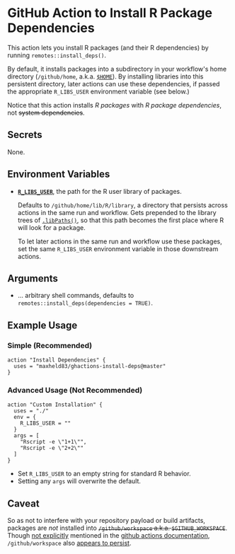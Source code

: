 # GitHub Action to Install R Package Dependencies

This action lets you install R packages (and their R dependencies) by running `remotes::install_deps()`.

By default, it installs packages into a subdirectory in your workflow's home directory (`/github/home`, a.k.a. [`$HOME`](https://developer.github.com/actions/creating-github-actions/accessing-the-runtime-environment/#filesystem)).
By installing libraries into this persistent directory, later actions can use these dependencies, if passed the appropriate `R_LIBS_USER` environment variable (see below.)

Notice that this action installs *R packages* with *R package dependencies*, not ~~system dependencies~~.


## Secrets

None.


## Environment Variables

- [**`R_LIBS_USER`**](https://stat.ethz.ch/R-manual/R-devel/library/base/html/libPaths.html), the path for the R user library of packages.
    
    Defaults to `/github/home/lib/R/library`, a directory that persists across actions in the same run and workflow.
    Gets prepended to the library trees of [`.libPaths()`](https://stat.ethz.ch/R-manual/R-devel/library/base/html/libPaths.html), so that this path becomes the first place where R will look for a package.
    
    To let later actions in the same run and workflow use these packages, set the same `R_LIBS_USER` environment variable in those downstream actions.


## Arguments

- ... arbitrary shell commands, defaults to `remotes::install_deps(dependencies = TRUE)`.


## Example Usage

### Simple (Recommended)

```
action "Install Dependencies" {
  uses = "maxheld83/ghactions-install-deps@master"
}
```

### Advanced Usage (Not Recommended)

```
action "Custom Installation" {
  uses = "./"
  env = {
    R_LIBS_USER = ""
  }
  args = [
    "Rscript -e \"1+1\"",
    "Rscript -e \"2+2\""
  ]
}
```

- Set `R_LIBS_USER` to an empty string for standard R behavior.
- Setting any `args` will overwrite the default.


## Caveat 

So as not to interfere with your repository payload or build artifacts, packages are *not* installed into ~~`/github/workspace` a.k.a. `$GITHUB_WORKSPACE`~~.
Though [not explicitly](https://github.com/maxheld83/ghactions-inst-rdep/issues/10) mentioned in the [github actions documentation](https://developer.github.com/actions/creating-github-actions/accessing-the-runtime-environment/#filesystem), `/github/workspace` also [appears to persist](https://github.com/maxheld83/persistent-home).
